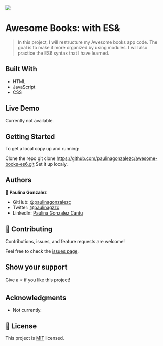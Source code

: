 ![](https://img.shields.io/badge/Microverse-blueviolet)

# Awesome Books: with ES&

> In this project, I will restructure my Awesome books app code. The goal is to make it more organized by using modules. I will also practice the ES6 syntax that I have learned.

## Built With

- HTML
- JavaScript
- CSS

## Live Demo

Currently not available.

## Getting Started

To get a local copy up and running:

Clone the repo
git clone https://github.com/paulinagonzalezc/awesome-books-es6.git
Set it up localy.

## Authors

👤 **Paulina Gonzalez**

- GitHub: [@paulinagonzalezc](https://github.com/paulinagonzalezc)
- Twitter: [@paulinagzzc](https://twitter.com/paulinagzzc)
- LinkedIn: [Paulina Gonzalez Cantu](https://www.linkedin.com/in/paulina-gonzalez-cantu/)

## 🤝 Contributing

Contributions, issues, and feature requests are welcome!

Feel free to check the [issues page](https://github.com/paulinagonzalezc/awesome-books-es6/issues).

## Show your support

Give a ⭐️ if you like this project!

## Acknowledgments

- Not currently.

## 📝 License

This project is [MIT](./LICENSE) licensed.
